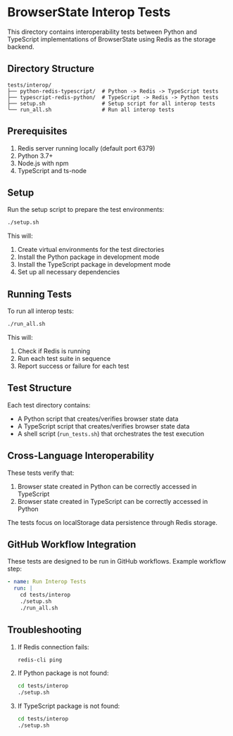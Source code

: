 # BrowserState Interop Tests

This directory contains interoperability tests between Python and TypeScript implementations of BrowserState using Redis as the storage backend.

## Directory Structure

```
tests/interop/
├── python-redis-typescript/  # Python -> Redis -> TypeScript tests
├── typescript-redis-python/  # TypeScript -> Redis -> Python tests
├── setup.sh                  # Setup script for all interop tests
└── run_all.sh                # Run all interop tests
```

## Prerequisites

1. Redis server running locally (default port 6379)
2. Python 3.7+
3. Node.js with npm
4. TypeScript and ts-node

## Setup

Run the setup script to prepare the test environments:

```bash
./setup.sh
```

This will:
1. Create virtual environments for the test directories
2. Install the Python package in development mode
3. Install the TypeScript package in development mode
4. Set up all necessary dependencies

## Running Tests

To run all interop tests:

```bash
./run_all.sh
```

This will:
1. Check if Redis is running
2. Run each test suite in sequence
3. Report success or failure for each test

## Test Structure

Each test directory contains:
- A Python script that creates/verifies browser state data
- A TypeScript script that creates/verifies browser state data
- A shell script (`run_tests.sh`) that orchestrates the test execution

## Cross-Language Interoperability

These tests verify that:

1. Browser state created in Python can be correctly accessed in TypeScript
2. Browser state created in TypeScript can be correctly accessed in Python

The tests focus on localStorage data persistence through Redis storage.

## GitHub Workflow Integration

These tests are designed to be run in GitHub workflows. Example workflow step:

```yaml
- name: Run Interop Tests
  run: |
    cd tests/interop
    ./setup.sh
    ./run_all.sh
```

## Troubleshooting

1. If Redis connection fails:
   ```bash
   redis-cli ping
   ```

2. If Python package is not found:
   ```bash
   cd tests/interop
   ./setup.sh
   ```

3. If TypeScript package is not found:
   ```bash
   cd tests/interop
   ./setup.sh
   ``` 